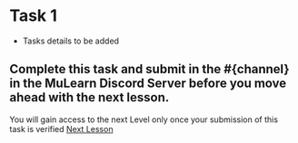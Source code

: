# Task 1

- Tasks details to be added

## Complete this task and submit in the #{channel} in the MuLearn Discord Server before you move ahead with the next lesson.
You will gain access to the next Level only once your submission of this task is verified
[Next Lesson](BasicsofLLM.md)
